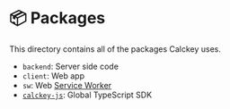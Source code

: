 # 📦 Packages

This directory contains all of the packages Calckey uses.

- `backend`: Server side code
- `client`: Web app
- `sw`: Web [Service Worker](https://developer.mozilla.org/en-US/docs/Web/API/Service_Worker_API)
- [`calckey-js`](https://www.npmjs.com/package/calckey-js): Global TypeScript SDK
